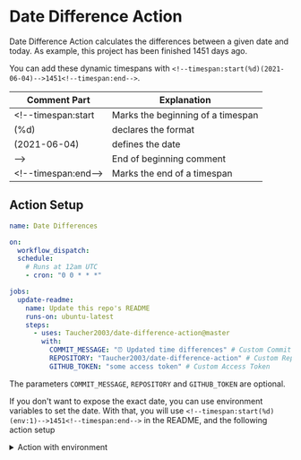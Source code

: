 # Date Difference Action

Date Difference Action calculates the differences between a given date and today.
As example, this project has been finished <!--timespan:start(%d)(2021-06-04)-->1451<!--timespan:end--> days ago.

You can add these dynamic timespans with `<!--timespan:start(%d)(2021-06-04)-->1451<!--timespan:end-->`.

| Comment Part         | Explanation                       |
|----------------------|-----------------------------------|
| <!--timespan:start   | Marks the beginning of a timespan |
| (%d)                 | declares the format               |
| (2021-06-04)         | defines the date                  |
| -->                  | End of beginning comment          |
| \<!--timespan:end--> | Marks the end of a timespan       |

## Action Setup

```yaml
name: Date Differences

on:
  workflow_dispatch:
  schedule:
    # Runs at 12am UTC
    - cron: "0 0 * * *"

jobs:
  update-readme:
    name: Update this repo's README
    runs-on: ubuntu-latest
    steps:
      - uses: Taucher2003/date-difference-action@master
        with:
          COMMIT_MESSAGE: "⏰ Updated time differences" # Custom Commit Message
          REPOSITORY: "Taucher2003/date-difference-action" # Custom Repository
          GITHUB_TOKEN: "some access token" # Custom Access Token
```

The parameters `COMMIT_MESSAGE`, `REPOSITORY` and `GITHUB_TOKEN` are optional.

If you don't want to expose the exact date, you can use environment variables to set the date.
With that, you will use `<!--timespan:start(%d)(env:1)-->1451<!--timespan:end-->` in the README, and the following action setup
<details>
<summary>Action with environment</summary>

```yaml
name: Date Differences

on:
  workflow_dispatch:
  schedule:
    # Runs at 12am UTC
    - cron: "0 0 * * *"

jobs:
  update-readme:
    name: Update this repo's README
    runs-on: ubuntu-latest
    steps:
      - uses: Taucher2003/date-difference-action@master
        env:
          1: ${{ secrets.DATE_1 }}
```
</details>
